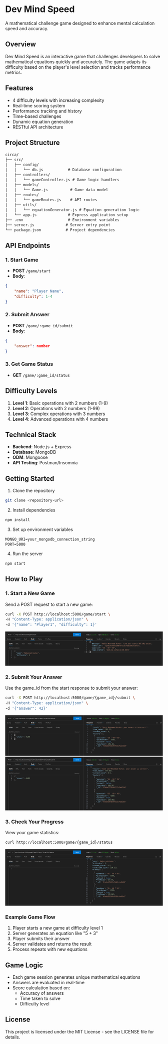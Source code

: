 # Dev Mind Speed 

A mathematical challenge game designed to enhance mental calculation speed and accuracy.

## Overview

Dev Mind Speed is an interactive game that challenges developers to solve mathematical equations quickly and accurately. The game adapts its difficulty based on the player's level selection and tracks performance metrics.

## Features

- 4 difficulty levels with increasing complexity
- Real-time scoring system
- Performance tracking and history
- Time-based challenges
- Dynamic equation generation
- RESTful API architecture

## Project Structure

```
circa/
├── src/
│   ├── config/
│   │   └── db.js           # Database configuration
│   ├── controllers/
│   │   └── gameController.js # Game logic handlers
│   ├── models/
│   │   └── Game.js          # Game data model
│   ├── routes/
│   │   └── gameRoutes.js    # API routes
│   ├── utils/
│   │   └── equationGenerator.js # Equation generation logic
│   └── app.js              # Express application setup
├── .env                    # Environment variables
├── server.js              # Server entry point
└── package.json           # Project dependencies
```

## API Endpoints

### 1. Start Game
- **POST** `/game/start`
- **Body**: 
```json
{
    "name": "Player Name",
    "difficulty": 1-4
}
```

### 2. Submit Answer
- **POST** `/game/:game_id/submit`
- **Body**: 
```json
{
    "answer": number
}
```

### 3. Get Game Status
- **GET** `/game/:game_id/status`

## Difficulty Levels

1. **Level 1**: Basic operations with 2 numbers (1-9)
2. **Level 2**: Operations with 2 numbers (1-99)
3. **Level 3**: Complex operations with 3 numbers
4. **Level 4**: Advanced operations with 4 numbers

## Technical Stack

- **Backend**: Node.js + Express
- **Database**: MongoDB
- **ODM**: Mongoose
- **API Testing**: Postman/Insomnia

## Getting Started

1. Clone the repository
```bash
git clone <repository-url>
```

2. Install dependencies
```bash
npm install
```

3. Set up environment variables
```
MONGO_URI=your_mongodb_connection_string
PORT=5000
```

4. Run the server
```bash
npm start
```

## How to Play

### 1. Start a New Game
Send a POST request to start a new game:
```bash
curl -X POST http://localhost:5000/game/start \
-H "Content-Type: application/json" \
-d '{"name": "Player1", "difficulty": 1}'
```
![Start Game Request](./docs/images/start-game.png)

### 2. Submit Your Answer
Use the game_id from the start response to submit your answer:
```bash
curl -X POST http://localhost:5000/game/{game_id}/submit \
-H "Content-Type: application/json" \
-d '{"answer": 42}'
```
![Submit Answer](./docs/images/submit-wrong.png)
![Submit Answer](./docs/images/submit-pass.png)

### 3. Check Your Progress
View your game statistics:
```bash
curl http://localhost:5000/game/{game_id}/status
```
![Game Status](./docs/images/status.png)

### Example Game Flow
1. Player starts a new game at difficulty level 1
2. Server generates an equation like "5 + 3"
3. Player submits their answer
4. Server validates and returns the result
5. Process repeats with new equations

## Game Logic

- Each game session generates unique mathematical equations
- Answers are evaluated in real-time
- Score calculation based on:
  - Accuracy of answers
  - Time taken to solve
  - Difficulty level

## License

This project is licensed under the MIT License - see the LICENSE file for details.
